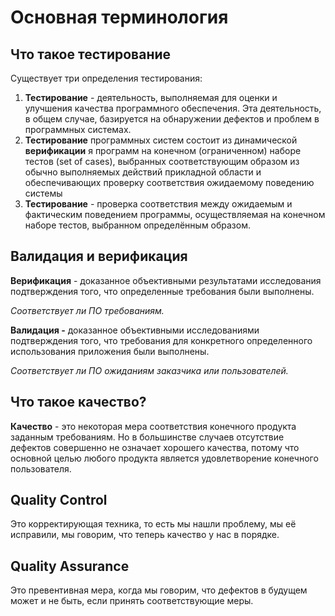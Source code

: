 # Основная терминология

## Что такое тестирование

Существует три определения тестирования:

1. **Тестирование** - деятельность, выполняемая для оценки и улучшения качества программного обеспечения. Эта деятельность, в общем случае, базируется на обнаружении дефектов и проблем в программных системах.
2. **Тестирование** программных систем состоит из динамической **верификации** я программ на конечном (ограниченном) наборе тестов (set of cases), выбранных соответствующим образом из обычно выполняемых действий прикладной области и обеспечивающих проверку соответствия ожидаемому поведению системы
3. **Тестирование** - проверка соответствия между ожидаемым и фактическим поведением программы, осуществляемая на конечном наборе тестов, выбранном определённым образом.

## Валидация и верификация

**Верификация** - доказанное объективными результатами исследования подтверждения того, что определенные требования были выполнены.

*Соответствует ли ПО требованиям.*

**Валидация -** доказанное объективными исследованиями подтверждения того, что требования для конкретного определенного использования приложения были выполнены.

*Соответствует ли ПО ожиданиям заказчика или пользователей.*

## Что такое качество?

**Качество** - это некоторая мера соответствия конечного продукта заданным требованиям. Но в большинстве случаев отсутствие дефектов совершенно не означает хорошего качества, потому что основной целью любого продукта является удовлетворение конечного пользователя.

## Quality Control

Это корректирующая техника, то есть мы нашли проблему, мы её исправили, мы говорим, что теперь качество у нас в порядке.

## Quality Assurance

Это превентивная мера, когда мы говорим, что дефектов в будущем может и не быть, если принять соответствующие меры.